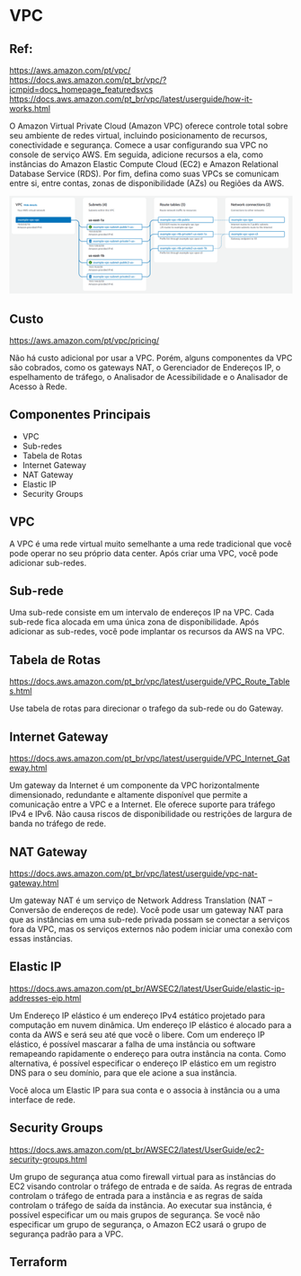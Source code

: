# VPC

## Ref:
<https://aws.amazon.com/pt/vpc/>\
<https://docs.aws.amazon.com/pt_br/vpc/?icmpid=docs_homepage_featuredsvcs>\
<https://docs.aws.amazon.com/pt_br/vpc/latest/userguide/how-it-works.html>

O Amazon Virtual Private Cloud (Amazon VPC) oferece controle total sobre seu ambiente de redes virtual, incluindo posicionamento de recursos, conectividade e segurança. Comece a usar configurando sua VPC no console de serviço AWS. Em seguida, adicione recursos a ela, como instâncias do Amazon Elastic Compute Cloud (EC2) e Amazon Relational Database Service (RDS). Por fim, defina como suas VPCs se comunicam entre si, entre contas, zonas de disponibilidade (AZs) ou Regiões da AWS. 

![VPC](vpc-resource-map-update.png)

## Custo

<https://aws.amazon.com/pt/vpc/pricing/>

Não há custo adicional por usar a VPC. Porém, alguns componentes da VPC são cobrados, como os gateways NAT, o Gerenciador de Endereços IP, o espelhamento de tráfego, o Analisador de Acessibilidade e o Analisador de Acesso à Rede.

## Componentes Principais

- VPC
- Sub-redes
- Tabela de Rotas
- Internet Gateway
- NAT Gateway
- Elastic IP 
- Security Groups

## VPC

A VPC é uma rede virtual muito semelhante a uma rede tradicional que você pode operar no seu próprio data center. Após criar uma VPC, você pode adicionar sub-redes.

## Sub-rede

Uma sub-rede consiste em um intervalo de endereços IP na VPC. Cada sub-rede fica alocada em uma única zona de disponibilidade. Após adicionar as sub-redes, você pode implantar os recursos da AWS na VPC.

## Tabela de Rotas

<https://docs.aws.amazon.com/pt_br/vpc/latest/userguide/VPC_Route_Tables.html>

Use tabela de rotas para direcionar o trafego da sub-rede ou do Gateway.

## Internet Gateway

<https://docs.aws.amazon.com/pt_br/vpc/latest/userguide/VPC_Internet_Gateway.html>

Um gateway da Internet é um componente da VPC horizontalmente dimensionado, redundante e altamente disponível que permite a comunicação entre a VPC e a Internet. Ele oferece suporte para tráfego IPv4 e IPv6. Não causa riscos de disponibilidade ou restrições de largura de banda no tráfego de rede.

## NAT Gateway

<https://docs.aws.amazon.com/pt_br/vpc/latest/userguide/vpc-nat-gateway.html>

Um gateway NAT é um serviço de Network Address Translation (NAT – Conversão de endereços de rede). Você pode usar um gateway NAT para que as instâncias em uma sub-rede privada possam se conectar a serviços fora da VPC, mas os serviços externos não podem iniciar uma conexão com essas instâncias.

## Elastic IP

<https://docs.aws.amazon.com/pt_br/AWSEC2/latest/UserGuide/elastic-ip-addresses-eip.html>

Um Endereço IP elástico é um endereço IPv4 estático projetado para computação em nuvem dinâmica. Um endereço IP elástico é alocado para a conta da AWS e será seu até que você o libere. Com um endereço IP elástico, é possível mascarar a falha de uma instância ou software remapeando rapidamente o endereço para outra instância na conta. Como alternativa, é possível especificar o endereço IP elástico em um registro DNS para o seu domínio, para que ele acione a sua instância. 

Você aloca um Elastic IP para sua conta e o associa à instância ou a uma interface de rede.

## Security Groups

<https://docs.aws.amazon.com/pt_br/AWSEC2/latest/UserGuide/ec2-security-groups.html>

Um grupo de segurança atua como firewall virtual para as instâncias do EC2 visando controlar o tráfego de entrada e de saída. As regras de entrada controlam o tráfego de entrada para a instância e as regras de saída controlam o tráfego de saída da instância. Ao executar sua instância, é possível especificar um ou mais grupos de segurança. Se você não especificar um grupo de segurança, o Amazon EC2 usará o grupo de segurança padrão para a VPC. 

## Terraform
